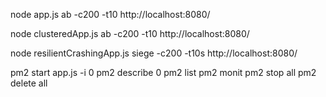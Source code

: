 node app.js
ab -c200 -t10 http://localhost:8080/

node clusteredApp.js
ab -c200 -t10 http://localhost:8080/

node resilientCrashingApp.js
siege -c200 -t10s http://localhost:8080/

pm2 start app.js -i 0
pm2 describe 0
pm2 list
pm2 monit
pm2 stop all
pm2 delete all